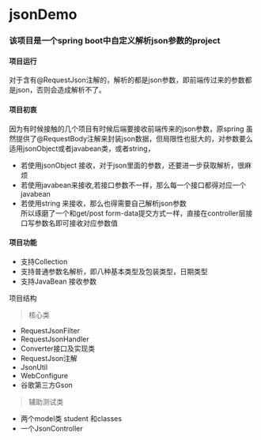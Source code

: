 # jsonDemo
### 该项目是一个spring boot中自定义解析json参数的project
#### 项目运行
对于含有@RequestJson注解的，解析的都是json参数，即前端传过来的参数都是json，否则会造成解析不了。
#### 项目初衷
因为有时候接触的几个项目有时候后端要接收前端传来的json参数，原spring 虽然提供了@RequestBody注解来封装json数据，但局限性也挺大的，对参数要么适用jsonObject或者javabean类，或者string，
* 若使用jsonObject 接收，对于json里面的参数，还要进一步获取解析，很麻烦
* 若使用javabean来接收,若接口参数不一样，那么每一个接口都得对应一个javabean
* 若使用string 来接收，那么也得需要自己解析json参数  
所以琢磨了一个和get/post form-data提交方式一样，直接在controller层接口写参数名即可接收对应参数值
#### 项目功能
* 支持Collection<JavaBean>
* 支持普通参数名解析，即八种基本类型及包装类型，日期类型
* 支持JavaBean 接收参数

项目结构  
>核心类
* RequestJsonFilter  
* RequestJsonHandler  
* Converter接口及实现类  
* RequestJson注解  
* JsonUtil  
* WebConfigure
* 谷歌第三方Gson  
>辅助测试类  
* 两个model类 student 和classes  
* 一个JsonController  

